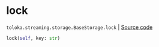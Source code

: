 # lock
`toloka.streaming.storage.BaseStorage.lock` | [Source code](https://github.com/Toloka/toloka-kit/blob/v1.2.0/src/streaming/storage.py#L28)

```python
lock(self, key: str)
```

